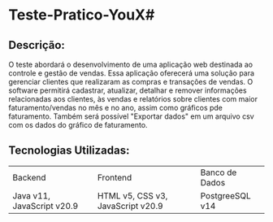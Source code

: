 # Teste-Pratico-YouX# 

## Descrição:
  O teste abordará o desenvolvimento de uma aplicação web destinada ao controle e gestão de vendas. Essa aplicação oferecerá uma solução para gerenciar clientes que realizaram as compras e transações de vendas. O software permitirá  cadastrar, atualizar, detalhar e remover informações relacionadas aos clientes, às vendas e relatórios sobre clientes com maior faturamento/vendas no mês e no ano, assim como gráficos pde faturamento. Também será possível "Exportar dados" em um arquivo csv com os dados do gráfico de faturamento.


## Tecnologias Utilizadas:
<table>
  <tr>
    <td>Backend</td>
    <td>Frontend</td>
    <td>Banco de Dados</td>
  </tr>
  <tr>
    <td>Java v11, JavaScript v20.9</td>
    <td>HTML v5, CSS v3, JavaScript v20.9</td>
    <td>PostgreeSQL v14</td>
  </tr>
</table>
